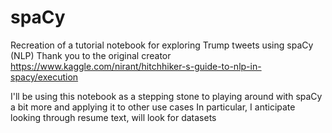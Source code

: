 # spaCy
Recreation of a tutorial notebook for exploring Trump tweets using spaCy (NLP)
Thank you to the original creator https://www.kaggle.com/nirant/hitchhiker-s-guide-to-nlp-in-spacy/execution

I'll be using this notebook as a stepping stone to playing around with spaCy a bit more and applying it to other use cases
In particular, I anticipate looking through resume text, will look for datasets
